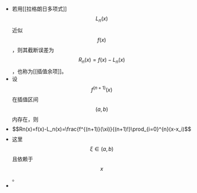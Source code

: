 - 若用[[拉格朗日多项式]]$$L_n(x)$$近似$$f(x)$$，则其截断误差为$$R_n(x)=f(x)-L_n(x)$$，也称为[[插值余项]]。
- 设$$f^{(n+1)}(x)$$在插值区间$$(a, b)$$内存在，则
- $$Rn(x)=f(x)-L_n(x)=\frac{f^{(n+1)}(\xi)}{(n+1)!}\prod_{i=0}^{n}(x-x_i)$$
- 这里$$\xi\in(a, b)$$且依赖于$$x$$。
-